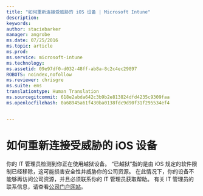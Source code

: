 ```yaml
---
title: "如何重新连接受威胁的 iOS 设备 | Microsoft Intune"
description: 
keywords: 
author: staciebarker
manager: angrobe
ms.date: 07/25/2016
ms.topic: article
ms.prod: 
ms.service: microsoft-intune
ms.technology: 
ms.assetid: 09e97df0-d032-48ff-ab8a-8c2c4ec29897
ROBOTS: noindex,nofollow
ms.reviewer: chrisgre
ms.suite: ems
translationtype: Human Translation
ms.sourcegitcommit: 618e2abda642c3b9b2e813824dfd4235c9309faa
ms.openlocfilehash: 0a68945a61f430ba0138fdc9d90f31f295534ef4


---
```


# 如何重新连接受威胁的 iOS 设备
你的 IT 管理员检测到你正在使用越狱设备。 “已越狱”指的是由 iOS 规定的软件限制已经移除，这可能损害安全性并威胁你的公司资源。 在此情况下，你的设备不能够再访问公司资源，并且必须联系你的 IT 管理员获取帮助。 有关 IT 管理员的联系信息，请查看[公司门户网站](http://portal.manage.microsoft.com)。



<!--HONumber=Jul16_HO4-->


